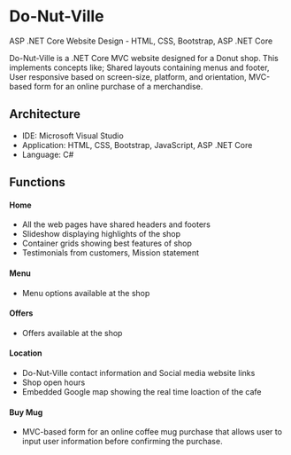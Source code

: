 # Do-Nut-Ville
 ASP .NET Core Website Design - HTML, CSS, Bootstrap, ASP .NET Core

Do-Nut-Ville is a .NET Core MVC website designed for a Donut shop. This implements concepts like; Shared layouts containing menus and footer, User responsive based on screen-size, platform, and orientation, MVC-based form for an online purchase of a merchandise.

## Architecture

- IDE: Microsoft Visual Studio
- Application: HTML, CSS, Bootstrap, JavaScript, ASP .NET Core
- Language: C#

## Functions
#### Home
- All the web pages have shared headers and footers
- Slideshow displaying highlights of the shop
- Container grids showing best features of shop
- Testimonials from customers, Mission statement

#### Menu
- Menu options available at the shop

#### Offers
- Offers available at the shop

#### Location
- Do-Nut-Ville contact information and Social media website links
- Shop open hours
- Embedded Google map showing the real time loaction of the cafe

#### Buy Mug
- MVC-based form for an online coffee mug purchase that allows user to input user information before confirming the purchase.

